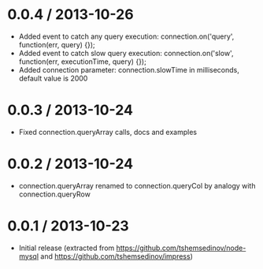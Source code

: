 0.0.4 / 2013-10-26
==================

  * Added event to catch any query execution: connection.on('query', function(err, query) {});
  * Added event to catch slow query execution: connection.on('slow', function(err, executionTime, query) {});
  * Added connection parameter: connection.slowTime in milliseconds, default value is 2000

0.0.3 / 2013-10-24
==================

  * Fixed connection.queryArray calls, docs and examples

0.0.2 / 2013-10-24
==================

  * connection.queryArray renamed to connection.queryCol by analogy with connection.queryRow

0.0.1 / 2013-10-23
==================

  * Initial release (extracted from https://github.com/tshemsedinov/node-mysql and https://github.com/tshemsedinov/impress)

